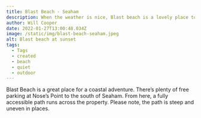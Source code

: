 ```yaml
---
title: Blast Beach - Seaham
description: When the weather is nice, Blast beach is a lovely place to visit.
author: Will Cooper
date: 2022-01-27T13:00:48.034Z
image: /static/img/blast-beach-seaham.jpeg
alt: Blast beach at sunset
tags:
  - Tags
  - created
  - beach
  - quiet
  - outdoor
---
```

Blast Beach is a great place for a coastal adventure. There’s plenty of free parking at Nose’s Point to the south of Seaham. From here, a fully accessible path runs across the property. Please note, the path is steep and uneven in places.